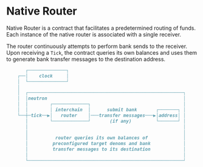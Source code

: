 # Native Router

Native Router is a contract that facilitates a predetermined routing of funds.
Each instance of the native router is associated with a single receiver.

The router continuously attempts to perform bank sends to the receiver.
Upon receiving a `Tick`, the contract queries its own balances and uses them
to generate bank transfer messages to the destination address.

```md
       ┌──────────────┐
    ┌──│    clock     │
    │  └──────────────┘
    │
    │  ┌─────────────────────────────────────────────────────────┐
    │  │neutron                                                  │
    │  │        ┌─────────────┐                                  │
    │  │        │ interchain  │      submit bank       ┌───────┐ │
    └──┼─tick──▶│   router    │───transfer messages───▶│address│ │
       │        └─────────────┘       (if any)         └───────┘ │
       │                                                         │
       │                                                         │
       │          router queries its own balances of             │
       │         preconfigured target denoms and bank            │
       │         transfer messages to its destination            │
       │                                                         │
       └─────────────────────────────────────────────────────────┘
```
